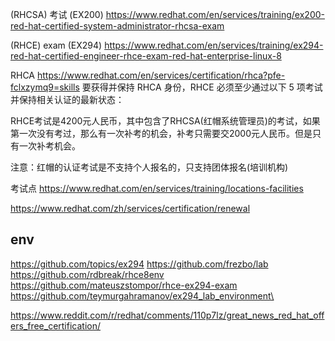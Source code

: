 (RHCSA) 考试 (EX200)
https://www.redhat.com/en/services/training/ex200-red-hat-certified-system-administrator-rhcsa-exam

(RHCE) exam (EX294)
https://www.redhat.com/en/services/training/ex294-red-hat-certified-engineer-rhce-exam-red-hat-enterprise-linux-8

RHCA
https://www.redhat.com/en/services/certification/rhca?pfe-fclxzymq9=skills
要获得并保持 RHCA 身份，RHCE 必须至少通过以下 5 项考试并保持相关认证的最新状态：

RHCE考试是4200元人民币，其中包含了RHCSA(红帽系统管理员)的考试，如果第一次没有考过，那么有一次补考的机会，补考只需要交2000元人民币。但是只有一次补考机会。

注意：红帽的认证考试是不支持个人报名的，只支持团体报名(培训机构)

考试点
https://www.redhat.com/en/services/training/locations-facilities

https://www.redhat.com/zh/services/certification/renewal



## env
https://github.com/topics/ex294
https://github.com/frezbo/lab
https://github.com/rdbreak/rhce8env
https://github.com/mateuszstompor/rhce-ex294-exam
https://github.com/teymurgahramanov/ex294_lab_environment\



https://www.reddit.com/r/redhat/comments/110p7lz/great_news_red_hat_offers_free_certification/
